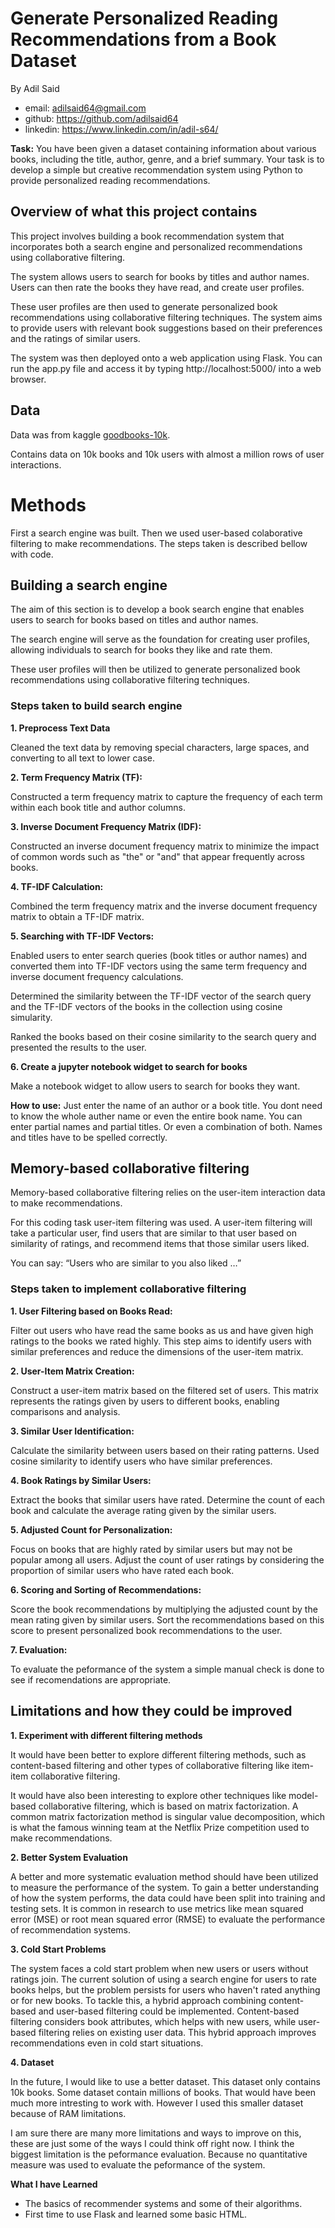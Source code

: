 # Generate Personalized Reading Recommendations from a Book Dataset

By Adil Said
- email: adilsaid64@gmail.com
- github: https://github.com/adilsaid64
- linkedin: https://www.linkedin.com/in/adil-s64/

**Task:** You have been given a dataset containing information about various books,
including the title, author, genre, and a brief summary. Your task is to develop a simple
but creative recommendation system using Python to provide personalized reading
recommendations.

## Overview of what this project contains

This project involves building a book recommendation system that incorporates both a search engine and personalized recommendations using collaborative filtering. 

The system allows users to search for books by titles and author names. Users can then rate the books they have read, and create user profiles. 

These user profiles are then used to generate personalized book recommendations using collaborative filtering techniques. The system aims to provide users with relevant book suggestions based on their preferences and the ratings of similar users. 

The system was then deployed onto a web application using Flask. You can run the app.py file and access it by typing http://localhost:5000/ into a web browser.


## Data
Data was from kaggle [goodbooks-10k](https://www.kaggle.com/datasets/zygmunt/goodbooks-10k?select=books.csv).

Contains data on 10k books and 10k users with almost a million rows of user interactions.

# Methods

First a search engine was built. Then we used user-based colaborative filtering to make recommendations. The steps taken is described bellow with code.

## Building a search engine

The aim of this section is to develop a book search engine that enables users to search for books based on titles and author names. 

The search engine will serve as the foundation for creating user profiles, allowing individuals to search for books they like and rate them. 

These user profiles will then be utilized to generate personalized book recommendations using collaborative filtering techniques.

### Steps taken to build search engine

**1. Preprocess Text Data**

Cleaned the text data by removing special characters, large spaces, and converting to all text to lower case.  

**2. Term Frequency Matrix (TF):**

Constructed a term frequency matrix to capture the frequency of each term within each book title and author columns.
    
    
**3. Inverse Document Frequency Matrix (IDF):**

Constructed an inverse document frequency matrix to minimize the impact of common words such as "the" or "and" that appear frequently across books.

**4. TF-IDF Calculation:**

Combined the term frequency matrix and the inverse document frequency matrix to obtain a TF-IDF matrix.

**5. Searching with TF-IDF Vectors:**

Enabled users to enter search queries (book titles or author names) and converted them into TF-IDF vectors using the same term frequency and inverse document frequency calculations.

Determined the similarity between the TF-IDF vector of the search query and the TF-IDF vectors of the books in the collection using cosine simularity.

Ranked the books based on their cosine similarity to the search query and presented the results to the user.

**6. Create a jupyter notebook widget to search for books**

Make a notebook widget to allow users to search for books they want.

**How to use:**
Just enter the name of an author or a book title. You dont need to know the whole auther name or even the entire book name. You can enter partial names and partial titles. Or even a combination of both. Names and titles have to be spelled correctly.

## Memory-based collaborative filtering 


Memory-based collaborative filtering relies on the user-item interaction data to make recommendations. 

For this coding task user-item filtering was used. A user-item filtering will take a particular user, find users that are similar to that user based on similarity of ratings, and recommend items that those similar users liked.

You can say: “Users who are similar to you also liked …”

### Steps taken to implement collaborative filtering

**1. User Filtering based on Books Read:**

Filter out users who have read the same books as us and have given high ratings to the books we rated highly. This step aims to identify users with similar preferences and reduce the dimensions of the user-item matrix.

**2. User-Item Matrix Creation:**

Construct a user-item matrix based on the filtered set of users. This matrix represents the ratings given by users to different books, enabling comparisons and analysis.

**3. Similar User Identification:**

Calculate the similarity between users based on their rating patterns. Used cosine similarity to identify users who have similar preferences.

**4. Book Ratings by Similar Users:**

Extract the books that similar users have rated. Determine the count of each book and calculate the average rating given by the similar users.

**5. Adjusted Count for Personalization:**

Focus on books that are highly rated by similar users but may not be popular among all users. Adjust the count of user ratings by considering the proportion of similar users who have rated each book.

**6. Scoring and Sorting of Recommendations:**

Score the book recommendations by multiplying the adjusted count by the mean rating given by similar users. Sort the recommendations based on this score to present personalized book recommendations to the user.

**7. Evaluation:**

To evaluate the peformance of the system a simple manual check is done to see if recomendations are appropriate.

## Limitations and how they could be improved

**1. Experiment with different filtering methods**

It would have been better to explore different filtering methods, such as content-based filtering and other types of collaborative filtering like item-item collaborative filtering.

It would have also been interesting to explore other techniques like model-based collaborative filtering, which is based on matrix factorization. A common matrix factorization method is singular value decomposition, which is what the famous winning team at the Netflix Prize competition used to make recommendations.

**2. Better System Evaluation**

A better and more systematic evaluation method should have been utilized to measure the performance of the system. To gain a better understanding of how the system performs, the data could have been split into training and testing sets. It is common in research to use metrics like mean squared error (MSE) or root mean squared error (RMSE) to evaluate the performance of recommendation systems.

**3. Cold Start Problems**

The system faces a cold start problem when new users or users without ratings join. The current solution of using a search engine for users to rate books helps, but the problem persists for users who haven't rated anything or for new books. To tackle this, a hybrid approach combining content-based and user-based filtering could be implemented. Content-based filtering considers book attributes, which helps with new users, while user-based filtering relies on existing user data. This hybrid approach improves recommendations even in cold start situations.

**4. Dataset**

In the future, I would like to use a better dataset. This dataset only contains 10k books. Some dataset contain millions of books. That would have been much more intresting to work with. However I used this smaller dataset because of RAM limitations. 


I am sure there are many more limitations and ways to improve on this, these are just some of the ways I could think off right now. I think the biggest limitation is the peformance evaluation. Because no quantitative measure was used to evaluate the peformance of the system.

**What I have Learned**
- The basics of recommender systems and some of their algorithms.
- First time to use Flask and learned some basic HTML.


